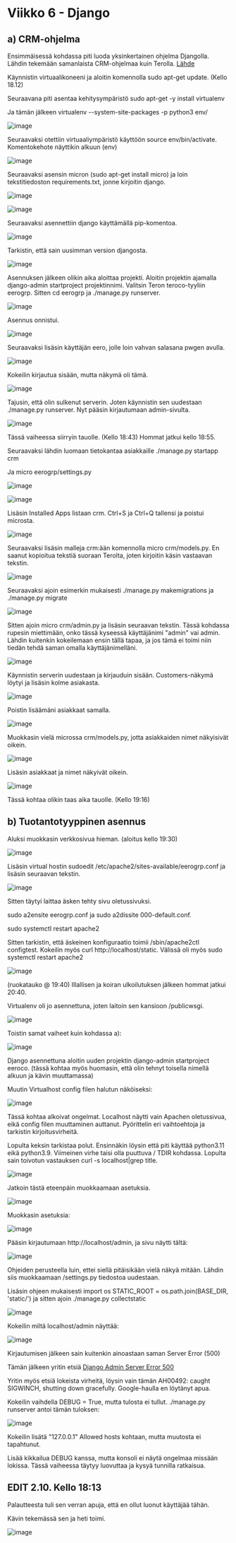 # Viikko 6 - Django

## a) CRM-ohjelma

Ensimmäisessä kohdassa piti luoda yksinkertainen ohjelma Djangolla. Lähdin tekemään samanlaista CRM-ohjelmaa kuin Terolla. [Lähde](https://terokarvinen.com/2022/django-instant-crm-tutorial/)

Käynnistin virtuaalikoneeni ja aloitin komennolla sudo apt-get update. (Kello 18.12)

Seuraavana piti asentaa kehitysympäristö sudo apt-get -y install virtualenv

Ja tämän jälkeen virtualenv --system-site-packages -p python3 env/

![image](https://github.com/user-attachments/assets/598b7754-70b8-4184-91c5-986081ee265c)

Seuraavaksi otettiin virtuaaliympäristö käyttöön source env/bin/activate. Komentokehote näyttikin alkuun (env)

![image](https://github.com/user-attachments/assets/9fa13e8b-65aa-477d-a6d0-ae3b5126b9bb)

Seuraavaksi asensin micron (sudo apt-get install micro) ja loin tekstitiedoston requirements.txt, jonne kirjoitin django.

![image](https://github.com/user-attachments/assets/bf829d38-49dc-4e7a-96a6-0fb263a22792)

![image](https://github.com/user-attachments/assets/24e6c277-feb0-4a45-9e6c-65060a0337e9)

Seuraavaksi asennettiin django käyttämällä pip-komentoa. 

![image](https://github.com/user-attachments/assets/7797a3d7-5646-4e6b-a55f-4e45064fd6be)

Tarkistin, että sain uusimman version djangosta.

![image](https://github.com/user-attachments/assets/b35060bb-0c41-4c6f-871c-00098bc7eadb)

Asennuksen jälkeen olikin aika aloittaa projekti. Aloitin projektin ajamalla django-admin startproject projektinnimi. Valitsin Teron teroco-tyyliin eerogrp. Sitten cd eerogrp ja ./manage.py runserver.

![image](https://github.com/user-attachments/assets/5498ac6b-2039-4369-808f-4aff24e954ea)

Asennus onnistui.

![image](https://github.com/user-attachments/assets/d87b4af7-f044-42d4-b1ff-3b1db6d6ca9d)

Seuraavaksi lisäsin käyttäjän eero, jolle loin vahvan salasana pwgen avulla. 

![image](https://github.com/user-attachments/assets/eeb6a453-419a-4403-9836-1b1940a407b7)

Kokeilin kirjautua sisään, mutta näkymä oli tämä.

![image](https://github.com/user-attachments/assets/02ad20f6-9296-4174-bca6-d7dc918c336f)

Tajusin, että olin sulkenut serverin. Joten käynnistin sen uudestaan ./manage.py runserver. Nyt pääsin kirjautumaan admin-sivulta.

![image](https://github.com/user-attachments/assets/0cde2fc8-5973-4a7c-a717-64cc8bbb01a8)

Tässä vaiheessa siirryin tauolle. (Kello 18:43) Hommat jatkui kello 18:55.

Seuraavaksi lähdin luomaan tietokantaa asiakkaille ./manage.py startapp crm

Ja micro eerogrp/settings.py

![image](https://github.com/user-attachments/assets/0c995e58-4d8a-4be8-b270-1ee49000ee80)

![image](https://github.com/user-attachments/assets/477f83f5-d6e7-44d4-a3f8-eabbe77ff0b8)

Lisäsin Installed Apps listaan crm. Ctrl+S ja Ctrl+Q tallensi ja poistui microsta.

![image](https://github.com/user-attachments/assets/ef4a2b99-0983-422d-8d1d-22830fd2983d)

Seuraavaksi lisäsin malleja crm:ään komennolla micro crm/models.py. En saanut kopioitua tekstiä suoraan Terolta, joten kirjoitin käsin vastaavan tekstin. 

![image](https://github.com/user-attachments/assets/8ff41f33-1474-44b9-9bf3-9fb8f8198e67)

Seuraavaksi ajoin esimerkin mukaisesti ./manage.py makemigrations ja ./manage.py migrate

![image](https://github.com/user-attachments/assets/6cf12323-2ec1-4237-b1d6-c467ac59d269)

Sitten ajoin micro crm/admin.py ja lisäsin seuraavan tekstin. Tässä kohdassa rupesin miettimään, onko tässä kyseessä käyttäjänimi "admin" vai admin. Lähdin kuitenkin kokeilemaan ensin tällä tapaa, ja jos tämä ei toimi niin tiedän tehdä saman omalla käyttäjänimelläni.

![image](https://github.com/user-attachments/assets/58bc9a58-0f64-44c4-a1cf-9a19a0dde454)

Käynnistin serverin uudestaan ja kirjauduin sisään. Customers-näkymä löytyi ja lisäsin kolme asiakasta.

![image](https://github.com/user-attachments/assets/9dfeaed3-cd01-4b35-b199-456ef15e8838)

Poistin lisäämäni asiakkaat samalla.

![image](https://github.com/user-attachments/assets/754ed725-9d0f-4446-9f09-5b102900488c)

Muokkasin vielä microssa crm/models.py, jotta asiakkaiden nimet näkyisivät oikein.

![image](https://github.com/user-attachments/assets/1d7864cf-2423-4d2b-a51c-3f99875cf5b6)

Lisäsin asiakkaat ja nimet näkyivät oikein.

![image](https://github.com/user-attachments/assets/4c6df9e6-9247-46a3-b337-e0aadc38c142)

Tässä kohtaa olikin taas aika tauolle. (Kello 19:16)

## b) Tuotantotyyppinen asennus

Aluksi muokkasin verkkosivua hieman. (aloitus kello 19:30)

![image](https://github.com/user-attachments/assets/0128c400-fd1a-4f8f-9c14-5f6089e69e50)

Lisäsin virtual hostin sudoedit /etc/apache2/sites-available/eerogrp.conf ja lisäsin seuraavan tekstin.

![image](https://github.com/user-attachments/assets/b659bdbc-bc30-45b5-b7d4-b14705878ffb)

Sitten täytyi laittaa äsken tehty sivu oletussivuksi. 

sudo a2ensite eerogrp.conf ja sudo a2dissite 000-default.conf.

sudo systemctl restart apache2

Sitten tarkistin, että äskeinen konfiguraatio toimii /sbin/apache2ctl configtest. Kokeilin myös curl http://localhost/static. Välissä oli myös sudo systemctl restart apache2

![image](https://github.com/user-attachments/assets/597e39a6-0c25-4ec1-847a-9b2d35fcaf20)

(ruokatauko @ 19:40) Illallisen ja koiran ulkoilutuksen jälkeen hommat jatkui 20:40.

Virtualenv oli jo asennettuna, joten laitoin sen kansioon /publicwsgi.

![image](https://github.com/user-attachments/assets/0631a1d8-99d3-4c97-8c72-92526e343771)

Toistin samat vaiheet kuin kohdassa a):

![image](https://github.com/user-attachments/assets/f5cee0f9-ef7f-4b2d-bec3-c7bd00068b5a)

Django asennettuna aloitin uuden projektin django-admin startproject eeroco. (tässä kohtaa myös huomasin, että olin tehnyt toisella nimellä alkuun ja kävin muuttamassa)

Muutin Virtualhost config filen halutun näköiseksi:

![image](https://github.com/user-attachments/assets/d49771e0-0ba9-44f0-ba4f-dec172f68d21)

Tässä kohtaa alkoivat ongelmat. Localhost näytti vain Apachen oletussivua, eikä config filen muuttaminen auttanut. Pyörittelin eri vaihtoehtoja ja tarkistin kirjoitusvirheitä.

Lopulta keksin tarkistaa polut. Ensinnäkin löysin että piti käyttää python3.11 eikä python3.9. Viimeinen virhe taisi olla puuttuva / TDIR kohdassa. Lopulta sain toivotun vastauksen curl -s localhost|grep title.

![image](https://github.com/user-attachments/assets/2d0782da-cdea-4322-89e7-91375d8dea92)

Jatkoin tästä eteenpäin muokkaamaan asetuksia.

![image](https://github.com/user-attachments/assets/c28a514b-559e-4486-9e0e-410bb3c0f0a5)

Muokkasin asetuksia:

![image](https://github.com/user-attachments/assets/763e0eeb-1878-4dc5-b6a7-a58348c15272)

Pääsin kirjautumaan http://localhost/admin, ja sivu näytti tältä:

![image](https://github.com/user-attachments/assets/30f45dda-152a-492c-99e4-17552d867195)

Ohjeiden perusteella luin, ettei siellä pitäisikään vielä näkyä mitään. Lähdin siis muokkaamaan /settings.py tiedostoa uudestaan.

Lisäsin ohjeen mukaisesti import os
STATIC_ROOT = os.path.join(BASE_DIR, 'static/') ja sitten ajoin ./manage.py collectstatic

![image](https://github.com/user-attachments/assets/735d82da-451d-4755-a745-05dcd7ad566b)

Kokeilin miltä localhost/admin näyttää:

![image](https://github.com/user-attachments/assets/8dea5076-0759-4ef3-98bc-7f9085263d67)

Kirjautumisen jälkeen sain kuitenkin ainoastaan saman Server Error (500)

Tämän jälkeen yritin etsiä [Django Admin Server Error 500](https://stackoverflow.com/questions/41667222/server-error-500-when-trying-to-log-in-in-django-admin-page)

Yritin myös etsiä lokeista virheitä, löysin vain tämän AH00492: caught SIGWINCH, shutting down gracefully. Google-haulla en löytänyt apua.

Kokeilin vaihdella DEBUG = True, mutta tulosta ei tullut. ./manage.py runserver antoi tämän tuloksen:

![image](https://github.com/user-attachments/assets/d36ab035-058c-44b1-80fc-34908f7604d1)

Kokeilin lisätä "127.0.0.1" Allowed hosts kohtaan, mutta muutosta ei tapahtunut.

Lisää kikkailua DEBUG kanssa, mutta konsoli ei näytä ongelmaa missään lokissa. Tässä vaiheessa täytyy luovuttaa ja kysyä tunnilla ratkaisua.

## EDIT 2.10. Kello 18:13 

Palautteesta tuli sen verran apuja, että en ollut luonut käyttäjää tähän.

Kävin tekemässä sen ja heti toimi.

![image](https://github.com/user-attachments/assets/05286bad-46b9-47a0-a9bb-265e2aef6639)
































